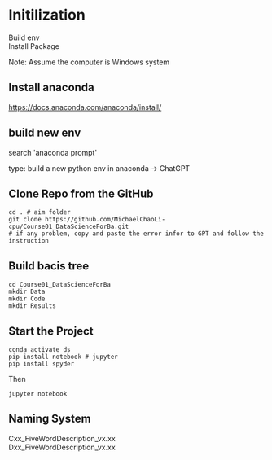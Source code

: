 # Initilization
Build env            
Install Package           

Note: Assume the computer is Windows system

## Install anaconda
https://docs.anaconda.com/anaconda/install/           


## build new env
search 'anaconda prompt'

type: build a new python env in anaconda -> ChatGPT 


## Clone Repo from the GitHub
```
cd . # aim folder         
git clone https://github.com/MichaelChaoLi-cpu/Course01_DataScienceForBa.git          
# if any problem, copy and paste the error infor to GPT and follow the instruction         
```       

## Build bacis tree
```
cd Course01_DataScienceForBa           
mkdir Data
mkdir Code
mkdir Results
```

## Start the Project
```
conda activate ds
pip install notebook # jupyter
pip install spyder
```
Then
```
jupyter notebook
```

## Naming System
Cxx_FiveWordDescription_vx.xx       
Dxx_FiveWordDescription_vx.xx         


